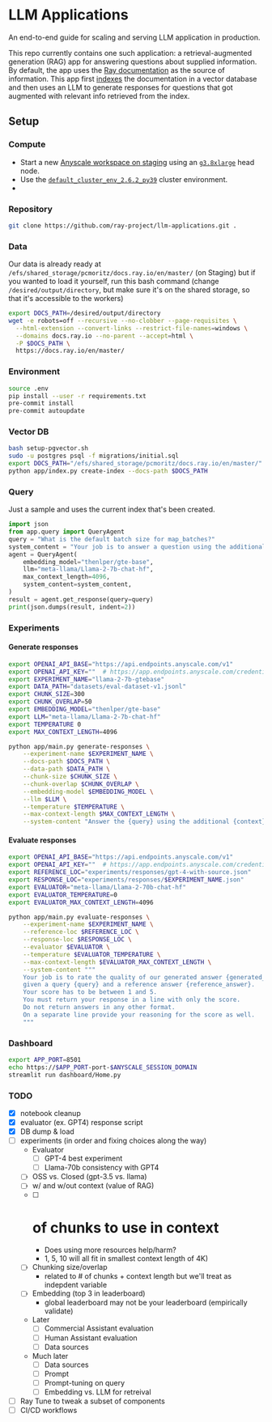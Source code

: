 # LLM Applications

An end-to-end guide for scaling and serving LLM application in production.

This repo currently contains one such application: a retrieval-augmented generation (RAG)
app for answering questions about supplied information. By default, the app uses
the [Ray documentation](https://docs.ray.io/en/master/) as the source of information.
This app first [indexes](./app/index.py) the documentation in a vector database
and then uses an LLM to generate responses for questions that got augmented with
relevant info retrieved from the index.

## Setup

### Compute
- Start a new [Anyscale workspace on staging](https://console.anyscale-staging.com/o/anyscale-internal/workspaces) using an [`g3.8xlarge`](https://instances.vantage.sh/aws/ec2/g3.8xlarge) head node.
- Use the [`default_cluster_env_2.6.2_py39`](https://docs.anyscale.com/reference/base-images/ray-262/py39#ray-2-6-2-py39) cluster environment.
-

### Repository
```bash
git clone https://github.com/ray-project/llm-applications.git .
```

### Data
Our data is already ready at `/efs/shared_storage/pcmoritz/docs.ray.io/en/master/` (on Staging) but if you wanted to load it yourself, run this bash command (change `/desired/output/directory`, but make sure it's on the shared storage,
so that it's accessible to the workers)
```bash
export DOCS_PATH=/desired/output/directory
wget -e robots=off --recursive --no-clobber --page-requisites \
  --html-extension --convert-links --restrict-file-names=windows \
  --domains docs.ray.io --no-parent --accept=html \
  -P $DOCS_PATH \
  https://docs.ray.io/en/master/
```

### Environment
```bash
source .env
pip install --user -r requirements.txt
pre-commit install
pre-commit autoupdate
```

### Vector DB
```bash
bash setup-pgvector.sh
sudo -u postgres psql -f migrations/initial.sql
export DOCS_PATH="/efs/shared_storage/pcmoritz/docs.ray.io/en/master/"
python app/index.py create-index --docs-path $DOCS_PATH
```

### Query
Just a sample and uses the current index that's been created.
```python
import json
from app.query import QueryAgent
query = "What is the default batch size for map_batches?"
system_content = "Your job is to answer a question using the additional context provided."
agent = QueryAgent(
    embedding_model="thenlper/gte-base",
    llm="meta-llama/Llama-2-7b-chat-hf",
    max_context_length=4096,
    system_content=system_content,
)
result = agent.get_response(query=query)
print(json.dumps(result, indent=2))
```

### Experiments

#### Generate responses
```bash
export OPENAI_API_BASE="https://api.endpoints.anyscale.com/v1"
export OPENAI_API_KEY=""  # https://app.endpoints.anyscale.com/credentials
export EXPERIMENT_NAME="llama-2-7b-gtebase"
export DATA_PATH="datasets/eval-dataset-v1.jsonl"
export CHUNK_SIZE=300
export CHUNK_OVERLAP=50
export EMBEDDING_MODEL="thenlper/gte-base"
export LLM="meta-llama/Llama-2-7b-chat-hf"
export TEMPERATURE 0
export MAX_CONTEXT_LENGTH=4096
```
```bash
python app/main.py generate-responses \
    --experiment-name $EXPERIMENT_NAME \
    --docs-path $DOCS_PATH \
    --data-path $DATA_PATH \
    --chunk-size $CHUNK_SIZE \
    --chunk-overlap $CHUNK_OVERLAP \
    --embedding-model $EMBEDDING_MODEL \
    --llm $LLM \
    --temperature $TEMPERATURE \
    --max-context-length $MAX_CONTEXT_LENGTH \
    --system-content "Answer the {query} using the additional {context} provided."
```

#### Evaluate responses
```bash
export OPENAI_API_BASE="https://api.endpoints.anyscale.com/v1"
export OPENAI_API_KEY=""  # https://app.endpoints.anyscale.com/credentials
export REFERENCE_LOC="experiments/responses/gpt-4-with-source.json"
export RESPONSE_LOC="experiments/responses/$EXPERIMENT_NAME.json"
export EVALUATOR="meta-llama/Llama-2-70b-chat-hf"
export EVALUATOR_TEMPERATURE=0
export EVALUATOR_MAX_CONTEXT_LENGTH=4096
```
```bash
python app/main.py evaluate-responses \
    --experiment-name $EXPERIMENT_NAME \
    --reference-loc $REFERENCE_LOC \
    --response-loc $RESPONSE_LOC \
    --evaluator $EVALUATOR \
    --temperature $EVALUATOR_TEMPERATURE \
    --max-context-length $EVALUATOR_MAX_CONTEXT_LENGTH \
    --system-content """
    Your job is to rate the quality of our generated answer {generated_answer}
    given a query {query} and a reference answer {reference_answer}.
    Your score has to be between 1 and 5.
    You must return your response in a line with only the score.
    Do not return answers in any other format.
    On a separate line provide your reasoning for the score as well.
    """
```

### Dashboard
```bash
export APP_PORT=8501
echo https://$APP_PORT-port-$ANYSCALE_SESSION_DOMAIN
streamlit run dashboard/Home.py
```

### TODO
- [x] notebook cleanup
- [x] evaluator (ex. GPT4) response script
- [x] DB dump & load
- [ ] experiments (in order and fixing choices along the way)
    - Evaluator
        - [ ] GPT-4 best experiment
        - [ ] Llama-70b consistency with GPT4
    - [ ] OSS vs. Closed (gpt-3.5 vs. llama)
    - [ ] w/ and w/out context (value of RAG)
    - [ ] # of chunks to use in context
        - Does using more resources help/harm?
        - 1, 5, 10 will all fit in smallest context length of 4K)
    - [ ] Chunking size/overlap
        - related to # of chunks + context length but we'll treat as indepdent variable
    - [ ] Embedding (top 3 in leaderboard)
        - global leaderboard may not be your leaderboard (empirically validate)
    - Later
        - [ ] Commercial Assistant evaluation
        - [ ] Human Assistant evaluation
        - [ ] Data sources
    - Much later
        - [ ] Data sources
        - [ ] Prompt
        - [ ] Prompt-tuning on query
        - [ ] Embedding vs. LLM for retreival
- [ ] Ray Tune to tweak a subset of components
- [ ] CI/CD workflows
